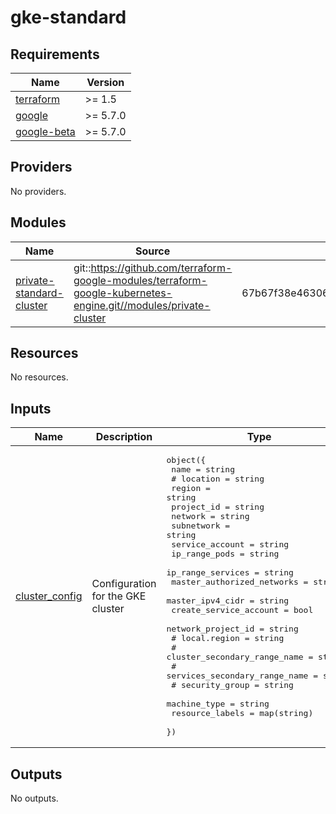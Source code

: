 # gke-standard

<!-- BEGINNING OF PRE-COMMIT-TERRAFORM DOCS HOOK -->
## Requirements

| Name | Version |
|------|---------|
| <a name="requirement_terraform"></a> [terraform](#requirement\_terraform) | >= 1.5 |
| <a name="requirement_google"></a> [google](#requirement\_google) | >= 5.7.0 |
| <a name="requirement_google-beta"></a> [google-beta](#requirement\_google-beta) | >= 5.7.0 |

## Providers

No providers.

## Modules

| Name | Source | Version |
|------|--------|---------|
| <a name="module_private-standard-cluster"></a> [private-standard-cluster](#module\_private-standard-cluster) | git::https://github.com/terraform-google-modules/terraform-google-kubernetes-engine.git//modules/private-cluster | 67b67f38e46306c7a4e0a1690d7fcb9b551874e1 |

## Resources

No resources.

## Inputs

| Name | Description | Type | Default | Required |
|------|-------------|------|---------|:--------:|
| <a name="input_cluster_config"></a> [cluster\_config](#input\_cluster\_config) | Configuration for the GKE cluster | <pre>object({<br>    name = string<br>    #    location                      = string<br>    region                     = string<br>    project_id                 = string<br>    network                    = string<br>    subnetwork                 = string<br>    service_account            = string<br>    ip_range_pods              = string<br>    ip_range_services          = string<br>    master_authorized_networks = string<br>    master_ipv4_cidr           = string<br>    create_service_account     = bool<br>    network_project_id         = string<br>    #  local.region                  = string <br>    #  cluster_secondary_range_name  = string<br>    #  services_secondary_range_name = string<br>    #  security_group                = string<br>    machine_type    = string<br>    resource_labels = map(string)<br>  })</pre> | <pre>{<br>  "create_service_account": true,<br>  "ip_range_pods": "10.0.0.0/16",<br>  "ip_range_services": "10.1.0.0/20",<br>  "machine_type": "e2-standard-2",<br>  "master_authorized_networks": "0.0.0.0/0",<br>  "master_ipv4_cidr": "172.16.0.0/28",<br>  "name": "test-gke-standard-n",<br>  "network": "vpc-n-shared-core-0",<br>  "network_project_id": "prj-c-networking",<br>  "project_id": "prj-n-jigsaw-af5g",<br>  "region": "europe-west2",<br>  "resource_labels": {<br>    "env": "test"<br>  },<br>  "service_account": "sa-control@prj-b-lz-seed-er1w.iam.gserviceaccount.com",<br>  "subnetwork": "your-subnetwork"<br>}</pre> | no |

## Outputs

No outputs.
<!-- END OF PRE-COMMIT-TERRAFORM DOCS HOOK -->
